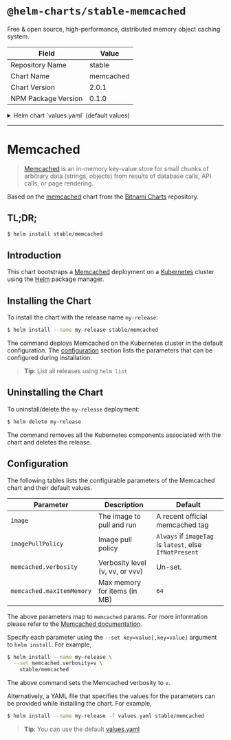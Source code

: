# `@helm-charts/stable-memcached`

Free & open source, high-performance, distributed memory object caching system.

| Field               | Value     |
| ------------------- | --------- |
| Repository Name     | stable    |
| Chart Name          | memcached |
| Chart Version       | 2.0.1     |
| NPM Package Version | 0.1.0     |

<details>

<summary>Helm chart `values.yaml` (default values)</summary>

```yaml
## Memcached image and tag
## ref: https://hub.docker.com/r/library/memcached/tags/
##
image: memcached:1.4.36-alpine

## Specify a imagePullPolicy
## 'Always' if imageTag is 'latest', else set to 'IfNotPresent'
## ref: http://kubernetes.io/docs/user-guide/images/#pre-pulling-images
##
# imagePullPolicy:
#

## Replica count
replicaCount: 3

## Pod disruption budget minAvailable count
pdbMinAvailable: 3

## Select AnitAffinity as either hard or soft, default is hard
AntiAffinity: 'hard'

memcached:
  ## Various values that get set as command-line flags.
  ## ref: https://github.com/memcached/memcached/wiki/ConfiguringServer#commandline-arguments
  ##
  maxItemMemory: 64
  verbosity: v
  extendedOptions: modern

## Configure resource requests and limits
## ref: http://kubernetes.io/docs/user-guide/compute-resources/
##
resources:
  requests:
    memory: 64Mi
    cpu: 50m
```

</details>

---

# Memcached

> [Memcached](https://memcached.org/) is an in-memory key-value store for small chunks of arbitrary data (strings, objects) from results of database calls, API calls, or page rendering.

Based on the [memcached](https://github.com/bitnami/charts/tree/master/incubator/memcached) chart from the [Bitnami Charts](https://github.com/bitnami/charts) repository.

## TL;DR;

```bash
$ helm install stable/memcached
```

## Introduction

This chart bootstraps a [Memcached](https://hub.docker.com/_/memcached/) deployment on a [Kubernetes](http://kubernetes.io) cluster using the [Helm](https://helm.sh) package manager.

## Installing the Chart

To install the chart with the release name `my-release`:

```bash
$ helm install --name my-release stable/memcached
```

The command deploys Memcached on the Kubernetes cluster in the default configuration. The [configuration](#configuration) section lists the parameters that can be configured during installation.

> **Tip**: List all releases using `helm list`

## Uninstalling the Chart

To uninstall/delete the `my-release` deployment:

```bash
$ helm delete my-release
```

The command removes all the Kubernetes components associated with the chart and deletes the release.

## Configuration

The following tables lists the configurable parameters of the Memcached chart and their default values.

| Parameter                 | Description                     | Default                                                 |
| ------------------------- | ------------------------------- | ------------------------------------------------------- |
| `image`                   | The image to pull and run       | A recent official memcached tag                         |
| `imagePullPolicy`         | Image pull policy               | `Always` if `imageTag` is `latest`, else `IfNotPresent` |
| `memcached.verbosity`     | Verbosity level (v, vv, or vvv) | Un-set.                                                 |
| `memcached.maxItemMemory` | Max memory for items (in MB)    | `64`                                                    |

The above parameters map to `memcached` params. For more information please refer to the [Memcached documentation](https://github.com/memcached/memcached/wiki/ConfiguringServer).

Specify each parameter using the `--set key=value[,key=value]` argument to `helm install`. For example,

```bash
$ helm install --name my-release \
  --set memcached.verbosity=v \
    stable/memcached
```

The above command sets the Memcached verbosity to `v`.

Alternatively, a YAML file that specifies the values for the parameters can be provided while installing the chart. For example,

```bash
$ helm install --name my-release -f values.yaml stable/memcached
```

> **Tip**: You can use the default [values.yaml](values.yaml)
